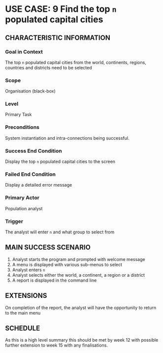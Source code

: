 # USE CASE: 9 Find the top `n` populated capital cities

## CHARACTERISTIC INFORMATION

### Goal in Context

The top `n` populated capital cities from the world, continents, regions, countries and districts need to be selected
### Scope

Organisation (black-box)

### Level

Primary Task

### Preconditions

System instantiation and intra-connections being successful.

### Success End Condition

Display the top `n` populated capital cities to the screen

### Failed End Condition

Display a detailed error message

### Primary Actor

Population analyst

### Trigger

The analyst will enter `n` and what group to select from

## MAIN SUCCESS SCENARIO

1. Analyst starts the program and prompted with welcome message
2. A menu is displayed with various sub-menus to select
3. Analyst enters `n`
3. Analyst selects either the world, a continent, a region or a district
4. A report is displayed in the command line


## EXTENSIONS

On completion of the report, the analyst will have the opportunity to return to the main menu

## SCHEDULE

As this is a high level summary this should be met by week 12 with possible further extension to week 15 with any finalisations.